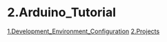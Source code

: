 # 2.Arduino_Tutorial

[1.Development_Environment_Configuration](1.Development_Environment_Configuration/1.Development_Environment_Configuration.md)
[2.Projects](2.Projects/2.Projects.md)